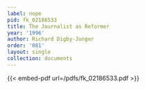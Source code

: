 ```yaml
---
label: nope
pid: fk_02186533
title: The Journalist as Reformer
year: '1996'
author: Richard Digby-Junger
order: '081'
layout: single
collection: documents
---
```



{{< embed-pdf url=/pdfs/fk_02186533.pdf >}}